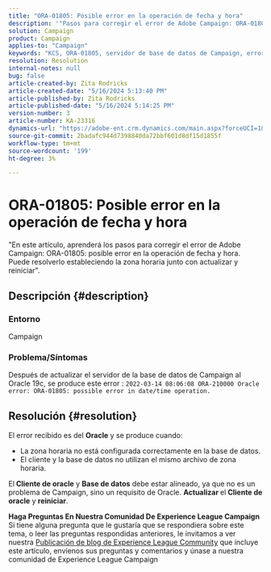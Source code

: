 ```yaml
---
title: "ORA-01805: Posible error en la operación de fecha y hora"
description: '"Pasos para corregir el error de Adobe Campaign: ORA-01805".'
solution: Campaign
product: Campaign
applies-to: "Campaign"
keywords: "KCS, ORA-01805, servidor de base de datos de Campaign, error de Oracle, Campaign"
resolution: Resolution
internal-notes: null
bug: false
article-created-by: Zita Rodricks
article-created-date: "5/16/2024 5:13:40 PM"
article-published-by: Zita Rodricks
article-published-date: "5/16/2024 5:14:25 PM"
version-number: 3
article-number: KA-23316
dynamics-url: "https://adobe-ent.crm.dynamics.com/main.aspx?forceUCI=1&pagetype=entityrecord&etn=knowledgearticle&id=5111d3a0-a713-ef11-9f89-6045bd0298d4"
source-git-commit: 2badafc944d7398840da72bbf601d8df15d1855f
workflow-type: tm+mt
source-wordcount: '199'
ht-degree: 3%

---
```


# ORA-01805: Posible error en la operación de fecha y hora


&quot;En este artículo, aprenderá los pasos para corregir el error de Adobe Campaign: ORA-01805: posible error en la operación de fecha y hora. Puede resolverlo estableciendo la zona horaria junto con actualizar y reiniciar&quot;.

## Descripción {#description}


### <b>Entorno</b>

Campaign



### <b>Problema/Síntomas</b>

Después de actualizar el servidor de la base de datos de Campaign al Oracle 19c, se produce este error : `2022-03-14 08:06:08 ORA-210000 Oracle error: ORA-01805: possible error in date/time operation.`


## Resolución {#resolution}


El error recibido es del <b>Oracle</b> y se produce cuando:

- La zona horaria no está configurada correctamente en la base de datos.
- El cliente y la base de datos no utilizan el mismo archivo de zona horaria.


El<b> Cliente de oracle</b> y <b>Base de datos</b> debe estar alineado, ya que no es un problema de Campaign, sino un requisito de Oracle. <b>Actualizar </b>el<b> Cliente de oracle</b> y <b>reiniciar</b>.


<b>Haga Preguntas En Nuestra Comunidad De Experience League Campaign</b>
Si tiene alguna pregunta que le gustaría que se respondiera sobre este tema, o leer las preguntas respondidas anteriores, le invitamos a ver nuestra [Publicación de blog de Experience League Community](https://experienceleaguecommunities.adobe.com/t5/adobe-campaign-classic-blogs/introducing-top-kcs-articles-curated-for-your-troubleshooting/bc-p/672426#M132 "Seguir vínculo") que incluye este artículo, envíenos sus preguntas y comentarios y únase a nuestra comunidad de Experience League Campaign
